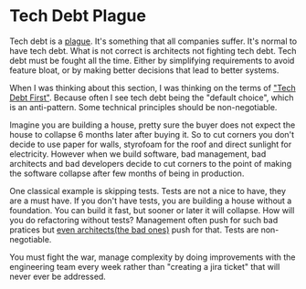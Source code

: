 # Tech Debt Plague

Tech debt is a [plague](https://diego-pacheco.blogspot.com/2020/01/breaking-debt-cycle.html). It's something that all companies suffer. It's normal to have tech debt. What is not correct is architects not fighting tech debt. Tech debt must be fought all the time. Either by simplifying requirements to avoid feature bloat, or by making better decisions that lead to better systems.

When I was thinking about this section, I was thinking on the terms of ["Tech Debt First"](https://diego-pacheco.blogspot.com/2024/04/tech-debt-first.html). Because often I see tech debt being the "default choice", which is an anti-pattern. Some technical principles should be non-negotiable.

Imagine you are building a house, pretty sure the buyer does not expect the house to collapse 6 months later after buying it. So to cut corners you don't decide to use paper for walls, styrofoam for the roof and direct sunlight for electricity. However when we build software, bad management, bad architects and bad developers decide to cut corners to the point of making the software collapse after few months of being in production.

One classical example is skipping tests. Tests are not a nice to have, they are a must have. If you don't have tests, you are building a house without a foundation. You can build it fast, but sooner or later it will collapse. How will you do refactoring without tests? Management often push for such bad pratices but [even architects(the bad ones)](https://diego-pacheco.blogspot.com/2020/06/dont-outsmart-hard-chooses-why.html) push for that. Tests are non-negotiable.

You must fight the war, manage complexity by doing improvements with the engineering team every week rather than "creating a jira ticket" that will never ever be addressed.